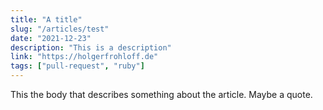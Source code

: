 ```yaml
---
title: "A title"
slug: "/articles/test"
date: "2021-12-23"
description: "This is a description"
link: "https://holgerfrohloff.de"
tags: ["pull-request", "ruby"]
---
```


This the body that describes something about the article. Maybe a quote.